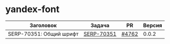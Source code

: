 # yandex-font


| Заголовок | Задача | PR | Версия |
|--|--|--|--|
| SERP-70351: Общий шрифт | [SERP-70351](https://st.yandex-team.ru/SERP-70351) | [#4762](https://github.yandex-team.ru/lego/islands/pull/4762) | 0.0.2 |
